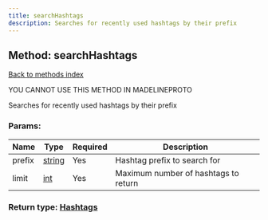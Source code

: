 ```yaml
---
title: searchHashtags
description: Searches for recently used hashtags by their prefix
---
```

## Method: searchHashtags  
[Back to methods index](index.md)


YOU CANNOT USE THIS METHOD IN MADELINEPROTO


Searches for recently used hashtags by their prefix

### Params:

| Name     |    Type       | Required | Description |
|----------|---------------|----------|-------------|
|prefix|[string](../types/string.md) | Yes|Hashtag prefix to search for|
|limit|[int](../types/int.md) | Yes|Maximum number of hashtags to return|


### Return type: [Hashtags](../types/Hashtags.md)

